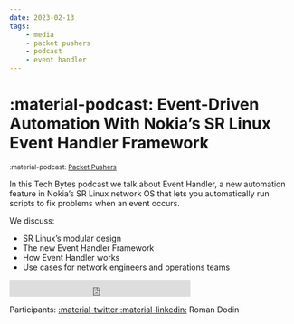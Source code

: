 ```yaml
---
date: 2023-02-13
tags:
    - media
    - packet pushers
    - podcast
    - event handler
---
```


# :material-podcast: Event-Driven Automation With Nokia’s SR Linux Event Handler Framework

<small>:material-podcast: [Packet Pushers](https://packetpushers.net/podcast/tech-bytes-event-driven-automation-with-nokias-sr-linux-event-handler-framework-sponsored/)</small>

In this Tech Bytes podcast we talk about Event Handler, a new automation feature in Nokia’s SR Linux network OS that lets you automatically run scripts to fix problems when an event occurs.

We discuss:

- SR Linux’s modular design
- The new Event Handler Framework
- How Event Handler works
- Use cases for network engineers and operations teams

<div class="iframe-audio2-container">
<iframe width="320" height="30" src="https://packetpushers.net/?powerpress_embed=52038-podcast&amp;powerpress_player=mediaelement-audio" frameborder="0" scrolling="no"></iframe>
</div>

Participants: [:material-twitter:][rdodin-twitter][:material-linkedin:][rdodin-linkedin] Roman Dodin

[rdodin-linkedin]: https://linkedin.com/in/rdodin
[rdodin-twitter]: https://twitter.com/ntdvps
